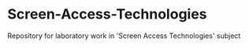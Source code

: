 # Screen-Access-Technologies
Repository for laboratory work in 'Screen Access Technologies' subject
